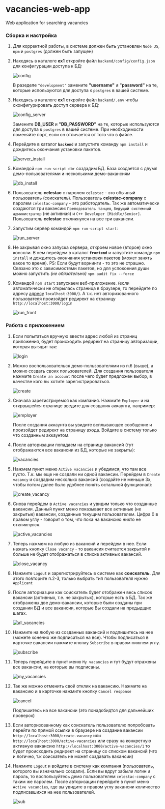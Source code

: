 # vacancies-web-app
Web application for searching vacancies

### Сборка и настройка

1.  Для корректной работы, в системе должен быть установлен `Node JS`, `npm` и `postgres` (должен быть запущен)

2.  Находясь в каталоге **ex1** откройте файл `backend/config/config.json` для конфигурации доступа к БД:

    ![config](img/1.png)

    В разеделе `"development"` замените **"username"** и **"password"** на те, которые используются для доступа к `postgres` в вашей системе.

3.  Находясь в каталоге **ex1** откройте файл `backend/.env` чтобы сконфигурировать доступ сервера к БД:

    ![config_server](img/2.png)

    Замените **DB_USER** и **"DB_PASSWORD"** на те, которые используются для доступа к `postgres` в вашей системе. При необходимости поменяйте порт, если он отличается от того что в файле.

4.  Перейдите в каталог **`backend`** и запустите команду `npm install` и дождитесь окончания установки пакетов.

    ![server_install](img/3.png)

5.  Командой `npm run-script dbr` создадим БД. База создается с двумя демо-пользователями и несколькими демо-вакансиям

    ![db_install](img/4.png)

6.  Пользователь **celestac** с паролем `celestac` - это обычный пользователь (соискатель). Пользователь **celestac-company** с паролем `celestac-company` - это работодатель. Так же автоматически создаются три вакансии: `Преподователь танцев`, `Ведущий системный администратор` (не активная) и `C++ Developer [Middle/Senior]`. Пользователь **celestac** откликнулся на все три вакансии.

7.  Запустим сервер командой `npm run-script start`:

    ![run_server](img/5.png)

8.  Не закрывая окно запуска сервера, откроем новое (второе) окно консоли. В нем перейдем в каталог **`frontend`** и запустите команду `npm install` и дождитесь окончания установки пакетов (может занять какое то время). PS: Если будут ворнинги - то это не страшно. Связано это с зависимостями пакетов, но для успокоения души можно запустить _(не обязательно)_ `npm audit fix --force`

9.  Командой `npm start` запускаем веб-приложение. (если автоматически не открылась страница в браузере, то перейдете по адресу [адресу](http://localhost:3000/) `localhost:3000/`). А т.к. нет авторизованного пользователя произойдет редирект на страницу `http://localhost:3000/login`

    ![run_front](img/6.png)

### Работа с приложением

1.  Если попытаться вручную ввести адрес любой из страниц приложения, будет происходить редирект на страницу авторизации, которая выгядит так:

    ![login](img/7.png)

2.  Можно воспользователься демо-пользователями из п.6 (выше), а можно создать своих пользователей. Для создания пользователя нажмите `Create an account` после чего будет предложен выбор, в качестве кого вы хотите зарегистрироваться.

    ![create](img/8.png)

3.  Сначала зарегистриуемся как компания. Нажмите `Employer` и на открвышейся странице введите для создания аккаунта, например:

    ![employer](img/9.png)

    После создания аккаунта вы увидите всплывающее сообщение и произойдет редирект на страницу входа. Войдите в систему только что созданным аккаунтом.

4.  После авторизации попадаем на страницу вакансий (тут отображаются все вакансии из БД, которые не закрыты):

    ![vacancies](img/10.png)

5.  Нажмем пункт меню `Active vacancies` и убедимся, что там все пусто. Т.к. мы еще не создали ни одной вакансии. Перейдем в `Create vacancy` и создадим несколько вакансий (создайте не меньше 3х, чтобы потом далее было удобнее понять остальной функционал):

    ![create_vacancy](img/11.png)

6.  Снова перейдем в `Active vacancies` и увидим только что созданные вакансии. Данный пункт меню показывает все активные (не закрытые) вакансии, созданные текущим пользователем. Цифра 0 в правом углу - говорит о том, что пока на вакансию никто не откликнулся.

    ![active_vacancies](img/12.png)

7.  Теперь нажмем на любую из вакансий и перейдем в нее. Если нажать кнопку `Close vacancy` - то вакансия считается закрытой и больше не будет отображаться в списке активных вакансий.

    ![close_vacancy](img/13.png)

8.  Нажмите `Logout` и зарегистрируйтесь в системе как **соискатель**. Для этого повторите п.2-3, только выбрать тип пользователя нужно `Applicant`
9.  После авториазции как соискатель будет отображен весь список вакансии (активных, т.е. не закрытых), которые есть в БД. Так же отображены две демо-вакансии, которые были созданы при создании БД и все вакансии, которые Вы создали на предыдщих шагах.

    ![all_vacancies](img/14.png)

10. Нажмите на любую из созданных вакансий и подпишитесь на нее (можете конечно же подписаться на все). Чтобы подписаться в карточке вакансии нажмите кнопку `Subscribe` в правом нижнем углу.

    ![subscribe](img/15.png)

11. Теперь перейдите в пункт меню `My vacancies` и тут будут отражены все вакансии, на которые вы подписаны.

    ![my_vacancies](img/16.png)

12. Так же можно отменить свой отклик на вакансию. Нажмите на вакансию и в карточке нажмите кнопку `Cancel response`

    ![cancel](img/17.png)

    Подпишитесь на все вакансии (это понадобидтся для дальнейших проверок)

13. Если авторизованному как соискатель пользователю попробовать перейти по прямой ссылки в браузере на создание вакансии `http://localhost:3000/create-vacancy` или `http://localhost:3000/active-vacancies` или сразу на конкретную активную вакансию `http://localhost:3000/active-vacancies/1` то будет происходить редирект на страницу со списком вакансий (что и логично, т.к соискатель не может создавать вакансии)

14. Нажмите `Logout` и войдите в систему как компания (пользователь, которого вы изначально создали). Если вы вдруг забыли логин и пароль, то воспользуйтесь демо пользователем `celestac-company` с таким же паролем. После авторизации перейдите в пункт меню `Active vacancies`, где вы увидите в правом углу вакансии количество подписавшихся на нее пользователей.

    ![sub](img/18.png)
